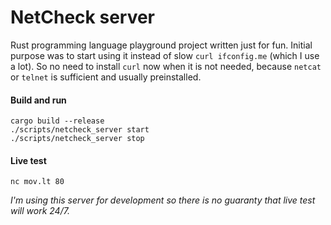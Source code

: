 # NetCheck server
Rust programming language playground project written just for fun. Initial purpose was to start using it instead of slow ``curl ifconfig.me`` (which I use a lot). So no need to install ``curl`` now when it is not needed, because `netcat` or `telnet` is sufficient and usually preinstalled.

#### Build and run
```
cargo build --release
./scripts/netcheck_server start
./scripts/netcheck_server stop
```

#### Live test
```
nc mov.lt 80
```
_I'm using this server for development so there is no guaranty that live test will work 24/7._
